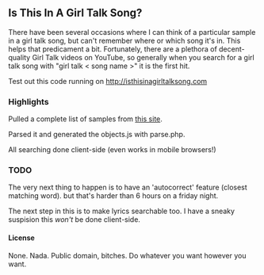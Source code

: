 ## Is This In A Girl Talk Song?

There have been several occasions where I can think of a particular sample in a girl talk song, but can't remember where or which song it's in. This helps that predicament a bit. Fortunately, there are a plethora of decent-quality Girl Talk videos on YouTube, so generally when you search for a girl talk song with "girl talk < song name >" it is the first hit.

Test out this code running on http://isthisinagirltalksong.com

### Highlights

Pulled a complete list of samples from [this site](http://www.illegal-tracklist.net/Main/HomePage).

Parsed it and generated the objects.js with parse.php.

All searching done client-side (even works in mobile browsers!)

### TODO

The very next thing to happen is to have an 'autocorrect' feature (closest matching word). but that's harder than 6 hours on a friday night.

The next step in this is to make lyrics searchable too. I have a sneaky suspision this _won't_ be done client-side.

#### License

None. Nada. Public domain, bitches. Do whatever you want however you want.